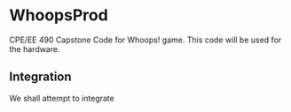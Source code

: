 # WhoopsProd
CPE/EE 490 Capstone Code for Whoops! game. This code will be used for the hardware.

## Integration
We shall attempt to integrate